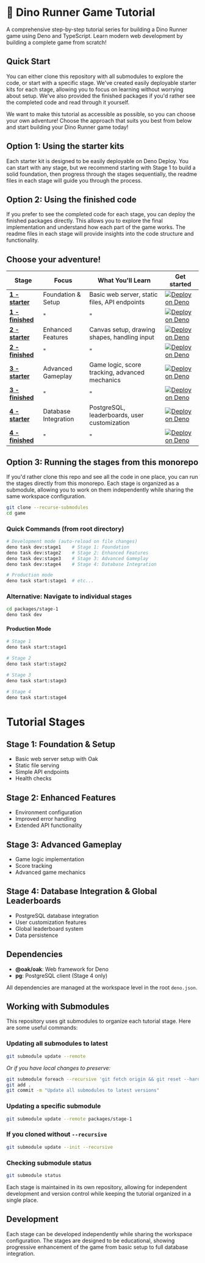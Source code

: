 # 🦕 Dino Runner Game Tutorial

A comprehensive step-by-step tutorial series for building a Dino Runner game
using Deno and TypeScript. Learn modern web development by building a complete
game from scratch!

## Quick Start

You can either clone this repository with all submodules to explore the code, or
start with a specific stage. We've created easily deployable starter kits for
each stage, allowing you to focus on learning without worrying about setup.
We've also provided the finished packages if you'd rather see the completed code
and read through it yourself.

We want to make this tutorial as accessible as possible, so you can choose your
own adventure! Choose the approach that suits you best from below and start
building your Dino Runner game today!

## Option 1: Using the starter kits

Each starter kit is designed to be easily deployable on Deno Deploy. You can
start with any stage, but we recommend starting with Stage 1 to build a solid
foundation, then progress through the stages sequentially, the readme files in
each stage will guide you through the process.

## Option 2: Using the finished code

If you prefer to see the completed code for each stage, you can deploy the
finished packages directly. This allows you to explore the final implementation
and understand how each part of the game works. The readme files in each stage
will provide insights into the code structure and functionality.

## Choose your adventure!

| Stage                                                                             | Focus                | What You'll Learn                              | Get started                                                                                                                                                          |
| --------------------------------------------------------------------------------- | -------------------- | ---------------------------------------------- | -------------------------------------------------------------------------------------------------------------------------------------------------------------------- |
| **[1 - starter](https://github.com/thisisjofrank/game-tutorial-stage-1-starter)** | Foundation & Setup   | Basic web server, static files, API endpoints  | [![Deploy on Deno](https://deno.com/button)](https://app.deno.com/new?clone=https://github.com/thisisjofrank/game-tutorial-stage-1-starter.git&install=deno+install&mode=dynamic&entrypoint=src/main.ts) |
| **[1 - finished](https://github.com/thisisjofrank/game-tutorial-stage-1)**        | "                    | "                                              | [![Deploy on Deno](https://deno.com/button)](https://app.deno.com/new?clone=https://github.com/thisisjofrank/game-tutorial-stage-1.git&install=deno+install&mode=dynamic&entrypoint=src/main.ts)         |
| **[2 - starter](https://github.com/thisisjofrank/game-tutorial-stage-2-starter)** | Enhanced Features    | Canvas setup, drawing shapes, handling input   | [![Deploy on Deno](https://deno.com/button)](https://app.deno.com/new?clone=https://github.com/thisisjofrank/game-tutorial-stage-2-starter.git&install=deno+install&mode=dynamic&entrypoint=src/main.ts) |
| **[2 - finished](https://github.com/thisisjofrank/game-tutorial-stage-2)**        | "                    | "                                              | [![Deploy on Deno](https://deno.com/button)](https://app.deno.com/new?clone=https://github.com/thisisjofrank/game-tutorial-stage-2.git&install=deno+install&mode=dynamic&entrypoint=src/main.ts)         |
| **[3 - starter](https://github.com/thisisjofrank/game-tutorial-stage-3-starter)** | Advanced Gameplay    | Game logic, score tracking, advanced mechanics | [![Deploy on Deno](https://deno.com/button)](https://app.deno.com/new?clone=https://github.com/thisisjofrank/game-tutorial-stage-3-starter.git&install=deno+install&mode=dynamic&entrypoint=src/main.ts) |
| **[3 - finished](https://github.com/thisisjofrank/game-tutorial-stage-3)**        | "                    | "                                              | [![Deploy on Deno](https://deno.com/button)](https://app.deno.com/new?clone=https://github.com/thisisjofrank/game-tutorial-stage-3.git&install=deno+install&mode=dynamic&entrypoint=src/main.ts)         |
| **[4 - starter](https://github.com/thisisjofrank/game-tutorial-stage-4-starter)** | Database Integration | PostgreSQL, leaderboards, user customization   | [![Deploy on Deno](https://deno.com/button)](https://app.deno.com/new?clone=https://github.com/thisisjofrank/game-tutorial-stage-4.git&install=deno+install&mode=dynamic&entrypoint=src/main.ts)         |
| **[4 - finished](https://github.com/thisisjofrank/game-tutorial-stage-4)**        | "                    | "                                              | [![Deploy on Deno](https://deno.com/button)](https://app.deno.com/new?clone=https://github.com/thisisjofrank/game-tutorial-stage-4.git&install=deno+install&mode=dynamic&entrypoint=src/main.ts)         |

## Option 3: Running the stages from this monorepo

If you'd rather clone this repo and see all the code in one place, you can run
the stages directly from this monorepo. Each stage is organized as a submodule,
allowing you to work on them independently while sharing the same workspace
configuration.

```bash
git clone --recurse-submodules
cd game
```

### Quick Commands (from root directory)

```bash
# Development mode (auto-reload on file changes)
deno task dev:stage1    # Stage 1: Foundation
deno task dev:stage2    # Stage 2: Enhanced Features  
deno task dev:stage3    # Stage 3: Advanced Gameplay
deno task dev:stage4    # Stage 4: Database Integration

# Production mode
deno task start:stage1  # etc...
```

### Alternative: Navigate to individual stages

```bash
cd packages/stage-1
deno task dev
```

#### Production Mode

```bash
# Stage 1
deno task start:stage1

# Stage 2
deno task start:stage2

# Stage 3
deno task start:stage3

# Stage 4
deno task start:stage4
```

# Tutorial Stages

## Stage 1: Foundation & Setup

- Basic web server setup with Oak
- Static file serving
- Simple API endpoints
- Health checks

## Stage 2: Enhanced Features

- Environment configuration
- Improved error handling
- Extended API functionality

## Stage 3: Advanced Gameplay

- Game logic implementation
- Score tracking
- Advanced game mechanics

## Stage 4: Database Integration & Global Leaderboards

- PostgreSQL database integration
- User customization features
- Global leaderboard system
- Data persistence

## Dependencies

- **@oak/oak**: Web framework for Deno
- **pg**: PostgreSQL client (Stage 4 only)

All dependencies are managed at the workspace level in the root `deno.json`.

## Working with Submodules

This repository uses git submodules to organize each tutorial stage. Here are
some useful commands:

### Updating all submodules to latest

```bash
git submodule update --remote
```

*Or if you have local changes to preserve:*

```bash
git submodule foreach --recursive 'git fetch origin && git reset --hard origin/main || echo "Could not reset $name"'
git add .
git commit -m "Update all submodules to latest versions"
```

### Updating a specific submodule

```bash
git submodule update --remote packages/stage-1
```

### If you cloned without `--recursive`

```bash
git submodule update --init --recursive
```

### Checking submodule status

```bash
git submodule status
```

Each stage is maintained in its own repository, allowing for independent
development and version control while keeping the tutorial organized in a single
place.

## Development

Each stage can be developed independently while sharing the workspace
configuration. The stages are designed to be educational, showing progressive
enhancement of the game from basic setup to full database integration.
